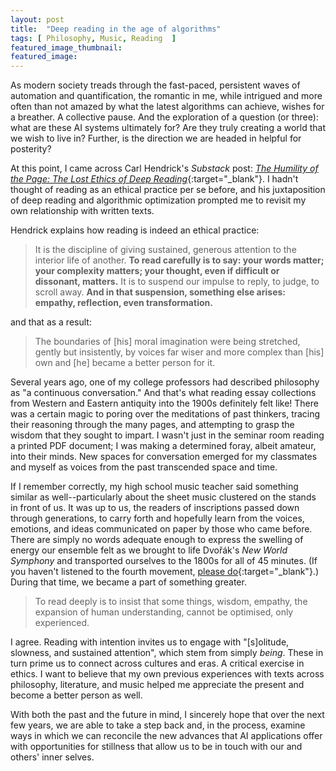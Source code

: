 ```yaml
---
layout: post
title:  "Deep reading in the age of algorithms"
tags: [ Philosophy, Music, Reading  ]
featured_image_thumbnail:
featured_image: 
---
```


As modern society treads through the fast-paced, persistent waves of automation and quantification, the romantic in me, while intrigued and more often than not amazed by what the latest algorithms can achieve, wishes for a breather. A collective pause. And the exploration of a question (or three): what are these AI systems ultimately for? Are they truly creating a world that we wish to live in? Further, is the direction we are headed in helpful for posterity? 

At this point, I came across Carl Hendrick's <i>Substack</i> post: [<i>The Humility of the Page: The Lost Ethics of Deep Reading</i>](https://carlhendrick.substack.com/p/the-humility-of-the-page-the-lost?utm_source=share&utm_medium=android&r=1qe5uc&triedRedirect=true){:target="_blank"}. I hadn't thought of reading as an ethical practice per se before, and his juxtaposition of deep reading and algorithmic optimization prompted me to revisit my own relationship with written texts. 

Hendrick explains how reading is indeed an ethical practice:
> It is the discipline of giving sustained, generous attention to the interior life of another. <strong>To read carefully is to say: your words matter; your complexity matters; your thought, even if difficult or dissonant, matters.</strong> It is to suspend our impulse to reply, to judge, to scroll away. <strong>And in that suspension, something else arises: empathy, reflection, even transformation.</strong>

and that as a result:
> The boundaries of [his] moral imagination were being stretched, gently but insistently, by voices far wiser and more complex than [his] own and [he] became a better person for it.

Several years ago, one of my college professors had described philosophy as "a continuous conversation." And that's what reading essay collections from Western and Eastern antiquity into the 1900s definitely felt like! There was a certain magic to poring over the meditations of past thinkers, tracing their reasoning through the many pages, and attempting to grasp the wisdom that they sought to impart. I wasn't just in the seminar room reading a printed PDF document; I was making a determined foray, albeit amateur, into their minds. New spaces for conversation emerged for my classmates and myself as voices from the past transcended space and time.

If I remember correctly, my high school music teacher said something similar as well--particularly about the sheet music clustered on the stands in front of us. It was up to us, the readers of inscriptions passed down through generations, to carry forth and hopefully learn from the voices, emotions, and ideas communicated on paper by those who came before. There are simply no words adequate enough to express the swelling of energy our ensemble felt as we brought to life Dvořák's <i>New World Symphony</i> and transported ourselves to the 1800s for all of 45 minutes. (If you haven't listened to the fourth movement, [please do](https://www.youtube.com/watch?v=jOofzffyDSA){:target="_blank"}.) During that time, we became a part of something greater.

> To read deeply is to insist that some things, wisdom, empathy, the expansion of human understanding, cannot be optimised, only experienced.

I agree. Reading with intention invites us to engage with "[s]olitude, slowness, and sustained attention", which stem from simply <i>being</i>. These in turn prime us to connect across cultures and eras. A critical exercise in ethics.
I want to believe that my own previous experiences with texts across philosophy, literature, and music helped me appreciate the present and become a better person as well.

With both the past and the future in mind, I sincerely hope that over the next few years, we are able to take a step back and, in the process, examine ways in which we can reconcile the new advances that AI applications offer with opportunities for stillness that allow us to be in touch with our and others' inner selves. 



